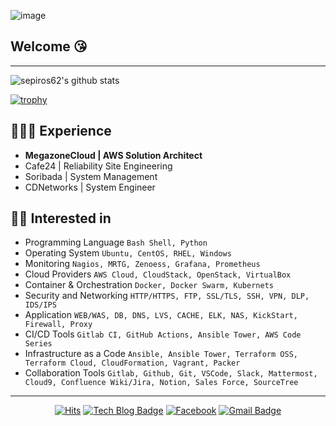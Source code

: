 ![image](https://user-images.githubusercontent.com/31501015/124888531-2719cc00-e011-11eb-9cce-e457350de103.png)

## Welcome :kissing_heart:
---
![sepiros62's github stats](https://github-readme-stats.vercel.app/api?username=sepiros62&show_icons=true&theme=dark)

[![trophy](https://github-profile-trophy.vercel.app/?username=sepiros62&theme=radical)](https://github.com/ryo-ma/github-profile-trophy)

## 👩🏻‍💻 Experience
- **MegazoneCloud | AWS Solution Architect**
- Cafe24 | Reliability Site Engineering
- Soribada | System Management
- CDNetworks | System Engineer

## 👩‍💻 Interested in
- Programming Language `Bash Shell, Python`
- Operating System `Ubuntu, CentOS, RHEL, Windows`
- Monitoring `Nagios, MRTG, Zenoess, Grafana, Prometheus`
- Cloud Providers `AWS Cloud, CloudStack, OpenStack, VirtualBox`
- Container & Orchestration `Docker, Docker Swarm, Kubernets`
- Security and Networking `HTTP/HTTPS, FTP, SSL/TLS, SSH, VPN, DLP, IDS/IPS`
- Application `WEB/WAS, DB, DNS, LVS, CACHE, ELK, NAS, KickStart, Firewall, Proxy`
- CI/CD Tools `Gitlab CI, GitHub Actions, Ansible Tower, AWS Code Series `
- Infrastructure as a Code `Ansible, Ansible Tower, Terraform OSS, Terraform Cloud, CloudFormation, Vagrant, Packer`
- Collaboration Tools `Gitlab, Github, Git, VSCode, Slack, Mattermost, Cloud9, Confluence Wiki/Jira, Notion, Sales Force, SourceTree`

---
<div align=center>

[![Hits](https://hits.seeyoufarm.com/api/count/incr/badge.svg?url=https%3A%2F%2Fgithub.com%2Fseohyun0120%2Fhit-counter)](https://hits.seeyoufarm.com)
[![Tech Blog Badge](https://img.shields.io/badge/-Tech%20blog-black?style=flat-square&logo=Github&logoColor=white)](https://tistory.com/)
[![Facebook](https://img.shields.io/badge/facebook-1877f2?style=flat-square&logo=facebook&logoColor=white)](https://www.facebook.com/jeong.jaehwan.5/)
[![Gmail Badge](https://img.shields.io/badge/-Contact%20Me-d14836?style=flat-square&logo=Gmail&logoColor=white&link=mailto:sepiros62@gmail.com)](mailto:sepiros62@gmail.com)
</div>

